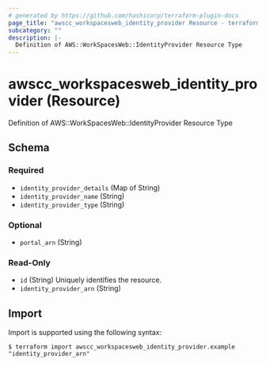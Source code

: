 ```yaml
---
# generated by https://github.com/hashicorp/terraform-plugin-docs
page_title: "awscc_workspacesweb_identity_provider Resource - terraform-provider-awscc"
subcategory: ""
description: |-
  Definition of AWS::WorkSpacesWeb::IdentityProvider Resource Type
---
```


# awscc_workspacesweb_identity_provider (Resource)

Definition of AWS::WorkSpacesWeb::IdentityProvider Resource Type



<!-- schema generated by tfplugindocs -->
## Schema

### Required

- `identity_provider_details` (Map of String)
- `identity_provider_name` (String)
- `identity_provider_type` (String)

### Optional

- `portal_arn` (String)

### Read-Only

- `id` (String) Uniquely identifies the resource.
- `identity_provider_arn` (String)

## Import

Import is supported using the following syntax:

```shell
$ terraform import awscc_workspacesweb_identity_provider.example "identity_provider_arn"
```
